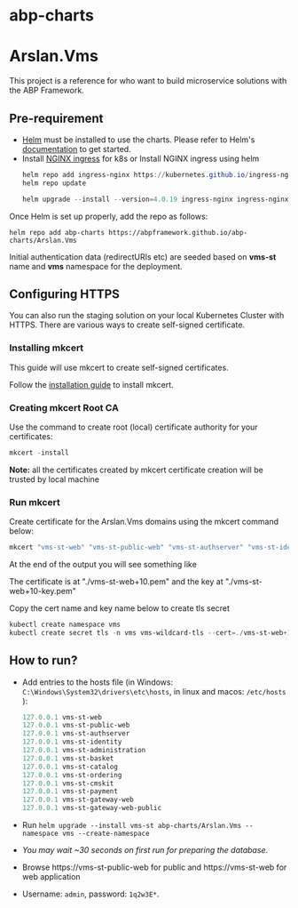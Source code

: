 # abp-charts

# Arslan.Vms
This project is a reference for who want to build microservice solutions with the ABP Framework.

## Pre-requirement

* [Helm](https://helm.sh) must be installed to use the charts.
Please refer to Helm's [documentation](https://helm.sh/docs/) to get started.
* Install [NGINX ingress](https://kubernetes.github.io/ingress-nginx/deploy/) for k8s or Install NGINX ingress using helm
  ```powershell
  helm repo add ingress-nginx https://kubernetes.github.io/ingress-nginx
  helm repo update

  helm upgrade --install --version=4.0.19 ingress-nginx ingress-nginx/ingress-nginx
  ```

Once Helm is set up properly, add the repo as follows:

```console
helm repo add abp-charts https://abpframework.github.io/abp-charts/Arslan.Vms
```

Initial authentication data (redirectURIs etc) are seeded based on **vms-st** name and **vms** namespace for the deployment.

## Configuring HTTPS

You can also run the staging solution on your local Kubernetes Cluster with HTTPS. There are various ways to create self-signed certificate. 

### Installing mkcert
This guide will use mkcert to create self-signed certificates.

Follow the [installation guide](https://github.com/FiloSottile/mkcert#installation) to install mkcert.

### Creating mkcert Root CA
Use the command to create root (local) certificate authority for your certificates:
```powershell
mkcert -install
```

**Note:** all the certificates created by mkcert certificate creation will be trusted by local machine

### Run mkcert

Create certificate for the Arslan.Vms domains using the mkcert command below:
```powershell
mkcert "vms-st-web" "vms-st-public-web" "vms-st-authserver" "vms-st-identity" "vms-st-administration" "vms-st-basket" "vms-st-catalog" "vms-st-ordering" "vms-st-cmskit" "vms-st-payment" "vms-st-gateway-web" "vms-st-gateway-web-public"
```

At the end of the output you will see something like

The certificate is at "./vms-st-web+10.pem" and the key at "./vms-st-web+10-key.pem"

Copy the cert name and key name below to create tls secret

```powershell
kubectl create namespace vms
kubectl create secret tls -n vms vms-wildcard-tls --cert=./vms-st-web+10.pem --key=./vms-st-web+10-key.pem
```

## How to run?

* Add entries to the hosts file (in Windows: `C:\Windows\System32\drivers\etc\hosts`, in linux and macos: `/etc/hosts` ):

  ````powershell
  127.0.0.1 vms-st-web
  127.0.0.1 vms-st-public-web
  127.0.0.1 vms-st-authserver
  127.0.0.1 vms-st-identity
  127.0.0.1 vms-st-administration
  127.0.0.1 vms-st-basket
  127.0.0.1 vms-st-catalog
  127.0.0.1 vms-st-ordering
  127.0.0.1 vms-st-cmskit
  127.0.0.1 vms-st-payment
  127.0.0.1 vms-st-gateway-web
  127.0.0.1 vms-st-gateway-web-public
  ````

* Run `helm upgrade --install vms-st abp-charts/Arslan.Vms --namespace vms --create-namespace`
* *You may wait ~30 seconds on first run for preparing the database*.
* Browse https://vms-st-public-web for public and https://vms-st-web for web application
* Username: `admin`, password: `1q2w3E*`.
